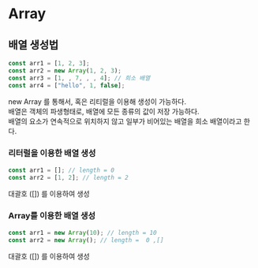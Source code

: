 # Array

## 배열 생성법

```js
const arr1 = [1, 2, 3];
const arr2 = new Array(1, 2, 3);
const arr3 = [1, , 7, , , 4]; // 희소 배열
const arr4 = ["hello", 1, false];
```

new Array 를 통해서, 혹은 리티럴을 이용해 생성이 가능하다.<br/>
배열은 객체의 파생형태로, 배열에 모든 종류의 값이 저장 가능하다.<br/>
배열의 요소가 연속적으로 위치하지 않고 일부가 비어있는 배열을 희소 배열이라고 한다.<br/>

### 리터럴을 이용한 배열 생성

```js
const arr1 = []; // length = 0
const arr2 = [1, 2]; // length = 2
```

대괄호 ([]) 를 이용하여 생성<br/>

### Array를 이용한 배열 생성

```js
const arr1 = new Array(10); // length = 10
const arr2 = new Array(); // length =  0 ,[]
```

대괄호 ([]) 를 이용하여 생성<br/>
